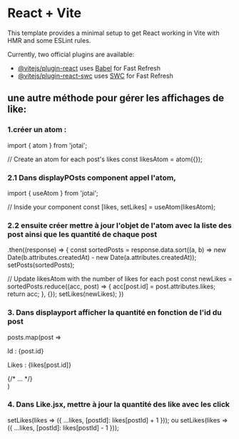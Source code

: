 # React + Vite

This template provides a minimal setup to get React working in Vite with HMR and some ESLint rules.

Currently, two official plugins are available:

- [@vitejs/plugin-react](https://github.com/vitejs/vite-plugin-react/blob/main/packages/plugin-react/README.md) uses [Babel](https://babeljs.io/) for Fast Refresh
- [@vitejs/plugin-react-swc](https://github.com/vitejs/vite-plugin-react-swc) uses [SWC](https://swc.rs/) for Fast Refresh


## une autre méthode pour gérer les affichages de like:
### 1.créer un atom :
import { atom } from 'jotai';

// Create an atom for each post's likes
const likesAtom = atom({});

### 2.1 Dans displayPOsts component appel l'atom, 
import { useAtom } from 'jotai';

// Inside your component
const [likes, setLikes] = useAtom(likesAtom);
### 2.2 ensuite créer mettre à jour l'objet de l'atom avec la liste des post ainsi que les quantité de chaque post
.then((response) => {
  const sortedPosts = response.data.sort((a, b) => new Date(b.attributes.createdAt) - new Date(a.attributes.createdAt));
  setPosts(sortedPosts);

  // Update likesAtom with the number of likes for each post
  const newLikes = sortedPosts.reduce((acc, post) => {
    acc[post.id] = post.attributes.likes;
    return acc;
  }, {});
  setLikes(newLikes);
})

### 3. Dans displayport afficher la quantité en fonction de l'id du post
posts.map(post => 
  <div key={post.id}>
    <p>Id : {post.id}</p>
    <p>Likes : {likes[post.id]}</p>
    {/* ... */}
  </div>
)

### 4. Dans Like.jsx, mettre à jour la quantité des like avec les click
  setLikes(likes => ({ ...likes, [postId]: likes[postId] + 1 }));
  ou 
  setLikes(likes => ({ ...likes, [postId]: likes[postId] - 1 }));